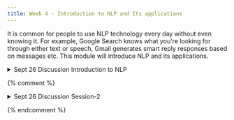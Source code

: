 ```yaml
---
title: Week 4 - Introduction to NLP and Its applications
---
```


It is common for people to use NLP technology every day without even knowing it. For example, Google Search knows what you're looking for through either text or speech,
Gmail generates smart reply responses based on messages etc. This module will introduce NLP and its applications.

<details>
  <summary class="session-summary">
    <span class="date-label">Sept 26</span>
    <span class="label label-blue">Discussion</span>
    <span class="session-title">Introduction to NLP</span>
  </summary>
  <div markdown="1">
- [Slides coming soon]
- Pre-Class Reflection:
- [Chapter 2: Speech and Language Processing, An Introduction to Natural Language Processing, Computational Linguistics, and Speech Recognition with Language Models](https://app.perusall.com/courses/training-computers-to-understand-african-languages/_/dashboard/documents/document-rb5YyN2Er4qsYW9nE) Third Edition by Daniel Jurafsky, James H. Martin. 
    - Try to answer the following; what is a document and document segmentation? what is a sentence and sentence segmentation? what do you understand by a corpora, what is tokenization? Explain these terms; stopwords, stemming, lemmatization.
    - Skim through Chapters 13,14, 15 and 16 to have a broad understanding of the Applications of NLP, no need to understand the technical details.
    - [Ruder, Sebastian on Why You Should Do NLP Beyond English](https://www.ruder.io/nlp-beyond-english/)

- Related papers;
  - [Ife Adebara, Muhammad Abdul-Mageed. “Towards Afrocentric NLP for African Languages:Where We Are and Where We Can Go.”](https://aclanthology.org/2022.acl-long.265.pdf) In Proceedings of the 60th Annual Meeting of the Association for Computational Linguistics (ACL 2022) Volume 1: Long Papers, pages 3814 - 3841.
  - [Atnafu Lambebo Tonja, Tadesse Destaw Belay, Israel Abebe Azime, et. al.,"Natural Language Processing in Ethiopian Languages: Current State, Challenges, and Opportunities"](https://aclanthology.org/2023.rail-1.14.pdf) In Proceedings of the Fourth workshop on Resources for African Indigenous Languages (RAIL 2023), pages 126–139.
  - [Chesire Emmanue, Kipkebut Andrew. "Current State, Challenges and Opportunities for Natural Language Processing Research and Development in Africa: A Systemic Review"](https://openreview.net/pdf?id=9CsL0PvDDV) In AfricaNLP workshop at the International Conference on Learning Representation (ICLR 2024).
- 
- Additional Reading
  - [Hedderich et al., A Survey on Recent Approaches for Natural Language Processing in Low-Resource Scenarios](https://app.perusall.com/courses/training-computers-to-understand-african-languages/a-survey-on-recent-approaches-for-natural-language-processing-in-low-resource-scenarios-2021-naacl-main-201-pdf) Proceedings of the 2021 conference of the North American Chapter of ACL-HLT pages 2545-2568

</div>
</details>



{% comment %}
<details>
  <summary class="session-summary">
    <span class="date-label">Sept 26</span>
    <span class="label label-blue">Discussion</span>
    <span class="session-title">Session-2</span>
  </summary>
  <div markdown="1">
- Practice annotation:
  - We will practice using [African language text corpus](https://github.com/masakhane-io/lacuna_pos_ner/tree/main/language_corpus)  to annotate African languages.
  - We will use an [external annotation tool](https://tecoholic.github.io/ner-annotator/) to annotate Named Entities in African languages text.
  


- Presentation overview:
  - On this day, students will present their Data Biographies. This is a chance to share the intriguing stories behind the datasets you've explored!
  - Each presentation should last approximately -- but also no more than -- **4 minutes**, followed by a brief (~1 minute) Q&A session.
  - Focus on the **narrative** of your Data Biography, presenting on aspects you find interesting, such as origin, collector(s), collection method(s), intended use, and any limitations or ethical considerations.
  - Use visuals or excerpts from your dataset to illustrate your points and engage the audience.
  - For more details, refer to the [assignment description](https://whaverals.github.io/IntroDH2024/assignments/).
- Presentation guidelines:
  - Maximum of **five (5) slides** per presentation.
  - Please add your slides to [this shared slide deck](https://docs.google.com/presentation/d/1mTgty4Mz-QqjX4BsHRMptukM-UFkppUwzIpYSDEeUT0/edit?usp=sharing) before the start of the class.
  - Strict time limit of **four (4) minutes** for each presentation.
  - Order of presentations:

  | **Order - Presenter(s)** | **Order - Presenter(s)**     |
  |--------------------------|------------------------------|
  | 1 - _Alison_             | 8 - _Helen_                  |
  | 2 - _Layla_              | 9 - _Colin + Melissa_        |
  | 3 - _Talia_              | 10 - _James_                 |
  | 4 - _Clay_               | 11 - _Raphaela + Emanuelle_  |
  | 5 - _Andrew_             | 12 - _Pippa_                 |
  | 6 - _Anya_               | 13 - _Yaashree_              |
  | 7 - _Ethan_               | 14 - _Pia_                   |


</div>
</details>

{% endcomment %}